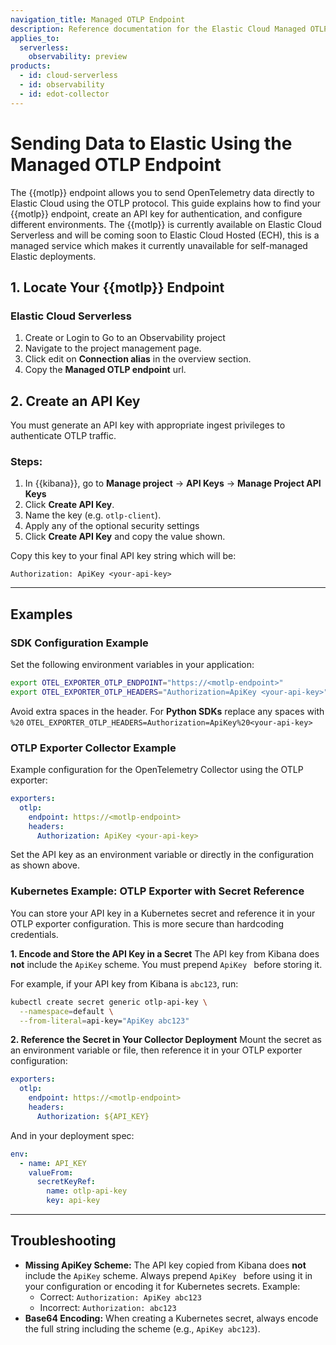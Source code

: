 ```yaml
---
navigation_title: Managed OTLP Endpoint
description: Reference documentation for the Elastic Cloud Managed OTLP Endpoint.
applies_to:
  serverless:
    observability: preview
products:
  - id: cloud-serverless
  - id: observability
  - id: edot-collector
---
```


# Sending Data to Elastic Using the Managed OTLP Endpoint

The {{motlp}} endpoint allows you to send OpenTelemetry data directly to Elastic Cloud using the OTLP protocol. This guide explains how to find your {{motlp}} endpoint, create an API key for authentication, and configure different environments. The {{motlp}} is currently available on Elastic Cloud Serverless and will be coming soon to Elastic Cloud Hosted (ECH), this is a managed service which makes it currently unavailable for self-managed Elastic deployments.


## 1. Locate Your {{motlp}} Endpoint

### Elastic Cloud Serverless
1. Create or Login to Go to an Observability project
2. Navigate to the project management page.
3. Click edit on **Connection alias** in the overview section.
4. Copy the **Managed OTLP endpoint** url.

<!--
## commented out until mOTLP on ECH is available
### Elastic Cloud on Elasticsearch ({{ech}})
1. Open your deployment in the Elastic Cloud console.
2. Navigate to **Integrations** and find **OpenTelemetry** or **Managed OTLP**.
3. Copy the endpoint URL shown.

### Self-Managed
For self-managed environments, you can deploy and expose an OTLP-compatible endpoint using the {{edot_collector}} as a gateway. Refer to [EDOT deployment docs](https://www.elastic.co/docs/reference/opentelemetry/edot-collector/modes#edot-collector-as-gateway).

-->

## 2. Create an API Key

You must generate an API key with appropriate ingest privileges to authenticate OTLP traffic.

### Steps:
1. In {{kibana}}, go to **Manage project** → **API Keys** → **Manage Project API Keys** 
2. Click **Create API Key**.
3. Name the key (e.g. `otlp-client`).
4. Apply any of the optional security settings
5. Click **Create API Key** and copy the value shown.

Copy this key to your final API key string which will be:

```
Authorization: ApiKey <your-api-key>
```

---

## Examples

### SDK Configuration Example

Set the following environment variables in your application:

```bash
export OTEL_EXPORTER_OTLP_ENDPOINT="https://<motlp-endpoint>"
export OTEL_EXPORTER_OTLP_HEADERS="Authorization=ApiKey <your-api-key>"
```

Avoid extra spaces in the header. For **Python SDKs** replace any spaces with `%20` 
`OTEL_EXPORTER_OTLP_HEADERS=Authorization=ApiKey%20<your-api-key>`

### OTLP Exporter Collector Example

Example configuration for the OpenTelemetry Collector using the OTLP exporter:

```yaml
exporters:
  otlp:
    endpoint: https://<motlp-endpoint>
    headers:
      Authorization: ApiKey <your-api-key>
```

Set the API key as an environment variable or directly in the configuration as shown above.

### Kubernetes Example: OTLP Exporter with Secret Reference
You can store your API key in a Kubernetes secret and reference it in your OTLP exporter configuration. This is more secure than hardcoding credentials.

**1. Encode and Store the API Key in a Secret**
The API key from Kibana does **not** include the `ApiKey` scheme. You must prepend `ApiKey ` before storing it.

For example, if your API key from Kibana is `abc123`, run:
```bash
kubectl create secret generic otlp-api-key \
  --namespace=default \
  --from-literal=api-key="ApiKey abc123"
```

**2. Reference the Secret in Your Collector Deployment**
Mount the secret as an environment variable or file, then reference it in your OTLP exporter configuration:
```yaml
exporters:
  otlp:
    endpoint: https://<motlp-endpoint>
    headers:
      Authorization: ${API_KEY}
```
And in your deployment spec:
```yaml
env:
  - name: API_KEY
    valueFrom:
      secretKeyRef:
        name: otlp-api-key
        key: api-key
```

---

## Troubleshooting
- **Missing ApiKey Scheme:** The API key copied from Kibana does **not** include the `ApiKey` scheme. Always prepend `ApiKey ` before using it in your configuration or encoding it for Kubernetes secrets. Example:
  - Correct: `Authorization: ApiKey abc123`
  - Incorrect: `Authorization: abc123`
- **Base64 Encoding:** When creating a Kubernetes secret, always encode the full string including the scheme (e.g., `ApiKey abc123`).
